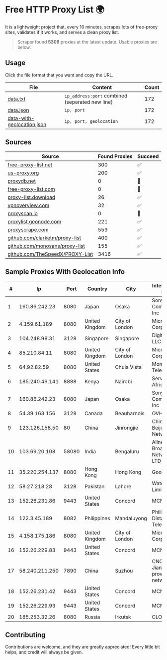 
# Free HTTP Proxy List 🌍

It is a lightweight project that, every 10 minutes, scrapes lots of free-proxy sites, validates if it works, and serves a clean proxy list.


> Scraper found **5309** proxies at the latest update. Usable proxies are below.

## Usage

Click the file format that you want and copy the URL.


|File|Content|Count|
|----|-------|-----|
|[data.txt](https://raw.githubusercontent.com/themiralay/Proxy-List-World/master/data.txt)|`ip_address:port` combined (seperated new line)|172|
|[data.json](https://raw.githubusercontent.com/themiralay/Proxy-List-World/master/data.json)|`ip, port`|172|
|[data-with-geolocation.json](https://raw.githubusercontent.com/themiralay/Proxy-List-World/master/data-with-geolocation.json)|`ip, port, geolocation`|172|

## Sources

|Source|Found Proxies|Succeed|
|------|-------------|-------|
|[free-proxy-list.net](https://free-proxy-list.net)|300|✅|
|[us-proxy.org](https://www.us-proxy.org)|200|✅|
|[proxydb.net](http://proxydb.net)|0|🚫|
|[free-proxy-list.com](https://free-proxy-list.com/?page=&port=&type%5B%5D=http&type%5B%5D=https&up_time=0&search=Search)|0|🚫|
|[proxy-list.download](https://www.proxy-list.download/HTTP)|26|✅|
|[vpnoverview.com](https://vpnoverview.com/privacy/anonymous-browsing/free-proxy-servers)|32|✅|
|[proxyscan.io](https://www.proxyscan.io)|0|🚫|
|[proxylist.geonode.com](https://proxylist.geonode.com/api/proxy-list?limit=300&page=1&sort_by=lastChecked&sort_type=desc&protocols=http,https)|221|✅|
|[proxyscrape.com](https://api.proxyscrape.com/v2/?request=displayproxies&protocol=http&timeout=10000&country=all&ssl=all&anonymity=all)|559|✅|
|[github.com/clarketm/proxy-list](https://raw.githubusercontent.com/clarketm/proxy-list/master/proxy-list-raw.txt)|400|✅|
|[github.com/monosans/proxy-list](https://raw.githubusercontent.com/monosans/proxy-list/main/proxies/http.txt)|155|✅|
|[github.com/TheSpeedX/PROXY-List](https://raw.githubusercontent.com/TheSpeedX/PROXY-List/master/http.txt)|3416|✅|


## Sample Proxies With Geolocation Info

|#|Ip|Port|Country|City|Internet Service Provider|
|-|--|----|-------|----|-------------------------|
|1|160.86.242.23|8080|Japan|Osaka|Sony Network Communications Inc|
|2|4.159.61.189|8080|United Kingdom|City of London|Microsoft Corporation|
|3|104.248.98.31|3128|Singapore|Singapore|DigitalOcean, LLC|
|4|85.210.84.11|8080|United Kingdom|City of London|Microsoft Corporation|
|5|64.92.82.59|8080|United States|Chula Vista|Momentum Telecom, Inc.|
|6|185.240.49.141|8888|Kenya|Nairobi|Servercore Africa Ltd|
|7|160.86.242.23|8080|Japan|Osaka|Sony Network Communications Inc|
|8|54.39.163.156|3128|Canada|Beauharnois|OVH SAS|
|9|123.126.158.50|80|China|Jinrongjie|China Unicom Beijing Province Network|
|10|103.69.20.108|58080|India|Bengaluru|Allnet Broadband Network PVT LTD|
|11|35.220.254.137|8080|Hong Kong|Hong Kong|Google LLC|
|12|58.27.218.28|3128|Pakistan|Lahore|Wateen Telecom Limited|
|13|152.26.231.86|9443|United States|Concord|MCNC|
|14|122.3.45.189|8082|Philippines|Mandaluyong|Philippine Long Distance Telephone Co.|
|15|4.158.175.186|8080|United Kingdom|City of London|Microsoft Corporation|
|16|152.26.229.83|9443|United States|Concord|MCNC|
|17|58.240.211.250|7890|China|Suzhou|CNC Group Jiangsu province network|
|18|152.26.231.42|9443|United States|Concord|MCNC|
|19|152.26.229.93|9443|United States|Concord|MCNC|
|20|185.253.32.26|8080|Russia|Irkutsk|CLOUD|



## Contributing

Contributions are welcome, and they are greatly appreciated! Every
little bit helps, and credit will always be given.

